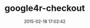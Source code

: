 ---
layout: post
title:  "google4r-checkout"
repo:   "nbudin/google4r-checkout"
date:   2015-02-18 17:02:42
gemurl: http://github.com/nbudin/google4r-checkout
---